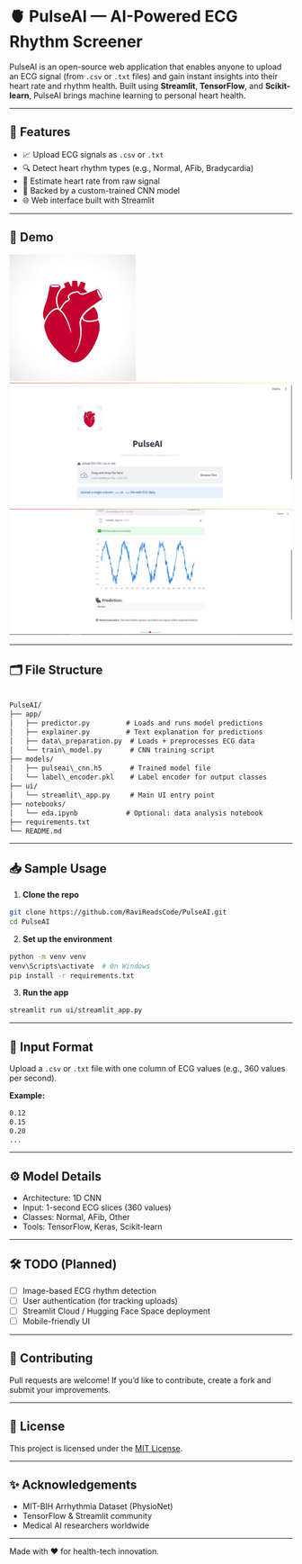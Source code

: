 # 🫀 PulseAI — AI-Powered ECG Rhythm Screener

PulseAI is an open-source web application that enables anyone to upload an ECG signal (from `.csv` or `.txt` files) and gain instant insights into their heart rate and rhythm health. Built using **Streamlit**, **TensorFlow**, and **Scikit-learn**, PulseAI brings machine learning to personal heart health.

---

## 🚀 Features

- 📈 Upload ECG signals as `.csv` or `.txt`
- 🔍 Detect heart rhythm types (e.g., Normal, AFib, Bradycardia)
- 💓 Estimate heart rate from raw signal
- 🧠 Backed by a custom-trained CNN model
- 🌐 Web interface built with Streamlit

---

## 📸 Demo

![PulseAI Screenshot](ui/assets/logo.png)
![First_screen](ui/assets/First_screen.PNG)
![success_screen](ui/assets/Success_screen.PNG)

---

## 🗂 File Structure

```

PulseAI/
├── app/
│   ├── predictor.py         # Loads and runs model predictions
│   ├── explainer.py         # Text explanation for predictions
│   ├── data\_preparation.py  # Loads + preprocesses ECG data
│   └── train\_model.py       # CNN training script
├── models/
│   ├── pulseai\_cnn.h5       # Trained model file
│   └── label\_encoder.pkl    # Label encoder for output classes
├── ui/
│   └── streamlit\_app.py     # Main UI entry point
├── notebooks/
│   └── eda.ipynb            # Optional: data analysis notebook
├── requirements.txt
└── README.md

````

---

## 📥 Sample Usage

1. **Clone the repo**

```bash
git clone https://github.com/RaviReadsCode/PulseAI.git
cd PulseAI
````

2. **Set up the environment**

```bash
python -m venv venv
venv\Scripts\activate  # On Windows
pip install -r requirements.txt
```

3. **Run the app**

```bash
streamlit run ui/streamlit_app.py
```

---

## 🧪 Input Format

Upload a `.csv` or `.txt` file with one column of ECG values (e.g., 360 values per second).

**Example:**

```
0.12
0.15
0.20
...
```

---

## ⚙️ Model Details

* Architecture: 1D CNN
* Input: 1-second ECG slices (360 values)
* Classes: Normal, AFib, Other
* Tools: TensorFlow, Keras, Scikit-learn

---

## 🛠 TODO (Planned)

* [ ] Image-based ECG rhythm detection
* [ ] User authentication (for tracking uploads)
* [ ] Streamlit Cloud / Hugging Face Space deployment
* [ ] Mobile-friendly UI

---

## 🤝 Contributing

Pull requests are welcome! If you’d like to contribute, create a fork and submit your improvements.

---

## 📄 License

This project is licensed under the [MIT License](LICENSE).

---

## ✨ Acknowledgements

* MIT-BIH Arrhythmia Dataset (PhysioNet)
* TensorFlow & Streamlit community
* Medical AI researchers worldwide

---

Made with ❤️ for health-tech innovation.
